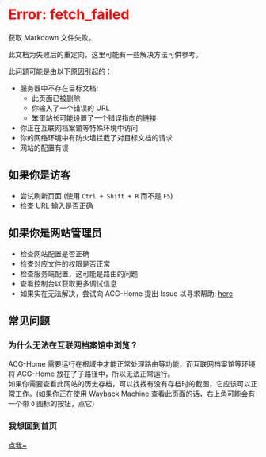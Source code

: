 <h1 style="color:#ff0000;">Error: fetch_failed</h1>

获取 Markdown 文件失败。

此文档为失败后的重定向，这里可能有一些解决方法可供参考。

此问题可能是由以下原因引起的：

- 服务器中不存在目标文档:
  - 此页面已被删除
  - 你输入了一个错误的 URL
  - 笨蛋站长可能设置了一个错误指向的链接
- 你正在互联网档案馆等特殊环境中访问
- 你的网络环境中有防火墙拦截了对目标文档的请求
- 网站的配置有误

## 如果你是访客

- 尝试刷新页面 (使用 `Ctrl + Shift + R` 而不是 `F5`)
- 检查 URL 输入是否正确

## 如果你是网站管理员

- 检查网站配置是否正确
- 检查对应文件的权限是否正常
- 检查服务端配置，这可能是路由的问题
- 查看控制台以获取更多调试信息
- 如果实在无法解决，尝试向 ACG-Home 提出 Issue 以寻求帮助: [here](https://github.com/ChengCheng0v0/ACG-Home/issues)

## 常见问题

### 为什么无法在互联网档案馆中浏览？

ACG-Home 需要运行在根域中才能正常处理路由等功能，而互联网档案馆等环境将 ACG-Home 放在了子路径中，所以无法正常运行。  
如果你需要查看此网站的历史存档，可以找找有没有存档时的截图，它应该可以正常工作。(如果你正在使用 Wayback Machine 查看此页面的话，右上角可能会有一个带 `O` 图标的按钮，点它)

### 我想回到首页

[点我~](/)
